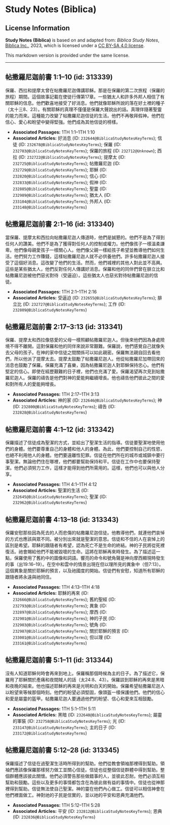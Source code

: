 # Study Notes (Biblica)

## License Information

**Study Notes (Biblica)** is based on and adapted from: _Biblica Study Notes_, [Biblica Inc.](https://www.biblica.com/), 2023, which is licensed under a [CC BY-SA 4.0 license](https://creativecommons.org/licenses/by-sa/4.0/legalcode.en).

This markdown version is provided under the same license.



--------------------------------

## 帖撒羅尼迦前書 1:1–10 (id: 313339)

保羅、西拉和提摩太曾在帖撒羅尼迦傳講耶穌。那是在保羅的第二次旅程（保羅的旅程）期間。這個故事記載在使徒行傳第17章。一些猶太人和許多外邦人相信了有關耶穌的信息。他們歡喜地接受了好消息。他們就像耶穌所說的落在好土裡的種子（太十三8、23）。有關耶穌的真理不僅僅是保羅大聲說出的話。真理伴隨著聖靈的能力而來。這種能力改變了帖撒羅尼迦信徒的生活。他們不再敬拜假神。他們在信心、愛心和盼望中變得堅強。他們成為其他信徒的榜樣。

* **Associated Passages:** 1TH 1:1–1TH 1:10
* **Associated Articles:** 好消息 (ID: `232644@BiblicaStudyNotesKeyTerms`); 信徒 (ID: `232678@BiblicaStudyNotesKeyTerms`); 保羅 (ID: `232703@BiblicaStudyNotesKeyTerms`); 保羅的旅程 (ID: `232712@Unknown`); 西拉 (ID: `232722@BiblicaStudyNotesKeyTerms`); 提摩太 (ID: `232725@BiblicaStudyNotesKeyTerms`); 帖撒羅尼迦 (ID: `232729@BiblicaStudyNotesKeyTerms`); 耶穌 (ID: `232820@BiblicaStudyNotesKeyTerms`); 信心 (ID: `232833@BiblicaStudyNotesKeyTerms`); 假神 (ID: `232885@BiblicaStudyNotesKeyTerms`); 聖靈 (ID: `232989@BiblicaStudyNotesKeyTerms`); 猶太人 (ID: `233104@BiblicaStudyNotesKeyTerms`); 外邦人 (ID: `233148@BiblicaStudyNotesKeyTerms`)

## 帖撒羅尼迦前書 2:1–16 (id: 313340)

當保羅、提摩太和西拉向帖撒羅尼迦人傳道時，他們是誠懇的。他們不是為了得到任何人的讚美。他們不是為了獲得對任何人的控制或權力。他們像孩子一樣溫柔謙卑。他們像母親愛孩子一樣關心人。他們像父親一樣給孩子希望並教導他們如何生活。他們努力工作賺錢，這樣帖撒羅尼迦人就不必供養他們。許多帖撒羅尼迦人接受了這個好消息。這改變了他們的生活。然而，他們城裡的其他人對此並不高興。這些是某些猶太人，他們反對任何人傳講好消息。保羅和他的同伴們曾在腓立比和帖撒羅尼迦被他們惡劣對待（受逼迫）。這些猶太人也惡劣對待帖撒羅尼迦的信徒。

* **Associated Passages:** 1TH 2:1–1TH 2:16
* **Associated Articles:** 受逼迫 (ID: `232655@BiblicaStudyNotesKeyTerms`); 腓立比 (ID: `232727@BiblicaStudyNotesKeyTerms`); 工作 (ID: `232809@BiblicaStudyNotesKeyTerms`)

## 帖撒羅尼迦前書 2:17–3:13 (id: 313341)

保羅、提摩太和西拉像慈愛的父母一樣照顧帖撒羅尼迦人。但後來他們因為身處險境不得不離開。這對保羅和他的同伴來說非常艱難。保羅說，他們感覺自己就像失去父母的孩子。在神的家中信徒之間關係可以如此親密。保羅無法親自回去看他們，所以他派了提摩太去。提摩太鼓勵了帖撒羅尼迦人。他從帖撒羅尼加帶回來的消息也鼓勵了保羅。保羅充滿了喜樂，因為帖撒羅尼迦人對耶穌保持忠心。他們有堅定的信心。即使在經歷艱難的日子裡，他們也充滿了愛。保羅渴望再次見到帖撒羅尼迦人。保羅的禱告是他們對神的愛能夠繼續增長。他也禱告他們彼此之間的愛和對所有人的愛能夠增長。

* **Associated Passages:** 1TH 2:17–1TH 3:13
* **Associated Articles:** 神的家 (ID: `232646@BiblicaStudyNotesKeyTerms`); 神 (ID: `232800@BiblicaStudyNotesKeyTerms`); 禱告 (ID: `232828@BiblicaStudyNotesKeyTerms`)

## 帖撒羅尼迦前書 4:1–12 (id: 313342)

保羅描述了信徒成為聖潔的方式，並給出了聖潔生活的指導。信徒要聖潔地使用他們的身體。他們要尊重自己的身體和他人的身體。為此，他們要控制自己的性慾，也絕不利用他人的身體。他們要遠離性犯罪。信徒在他們所在的城市或城鎮中要行事聖潔。無論他們住在哪裡，他們都要幫助保持和平。信徒在工作中也要保持聖潔。他們必須努力工作，這樣才能得到他們所需用的。這樣，他們也可以與他人分享。

* **Associated Passages:** 1TH 4:1–1TH 4:12
* **Associated Articles:** 聖潔的生活 (ID: `232645@BiblicaStudyNotesKeyTerms`); 聖潔 (ID: `232962@BiblicaStudyNotesKeyTerms`)

## 帖撒羅尼迦前書 4:13–18 (id: 313343)

保羅安慰那些因為死去的人而悲傷的帖撒羅尼迦信徒。他教導他們，就連他們哀悼的方式也應該與眾不同。被分別出來就是聖潔的意思。信徒和不信的人在哀悼上的區別是希望。耶穌的跟隨者有希望，認為死亡不是生命的終結。神的子民將從死裡復活。祂會賜給他們不能被毀壞的生命。這將在耶穌再來時發生。為了描述這一點，保羅使用了舊約中的圖像和詞語。響亮的命令和號角聲是神向摩西顯現時發生的事（出19:16–19）。在空中和雲中的情景出現在但以理所見的異象中（但7:13）。這個異象是關於耶穌的預言，以及祂國度的開始。信徒們有安慰，知道所有耶穌的跟隨者將永遠與祂同住。

* **Associated Passages:** 1TH 4:13–1TH 4:18
* **Associated Articles:** 耶穌的再來 (ID: `232666@BiblicaStudyNotesKeyTerms`); 舊約聖經 (ID: `232793@BiblicaStudyNotesKeyTerms`); 異象 (ID: `232897@BiblicaStudyNotesKeyTerms`); 摩西 (ID: `232901@BiblicaStudyNotesKeyTerms`); 神的子民 (ID: `232903@BiblicaStudyNotesKeyTerms`); 號角 (ID: `232987@BiblicaStudyNotesKeyTerms`); 關於耶穌的預言 (ID: `233001@BiblicaStudyNotesKeyTerms`); 但以理 (ID: `233161@BiblicaStudyNotesKeyTerms`)

## 帖撒羅尼迦前書 5:1–11 (id: 313344)

沒有人知道耶穌何時會再來到地上。保羅稱那個時候為主的日子。為了描述它，保羅用了耶穌關於產痛和夜間賊人的話（太24:8、43）。保羅談到耶穌的再來是黑暗和夜晚的結束。他也描述耶穌的再來是光明和白天的開始。保羅希望帖撒羅尼迦人以盼望來等候那個時刻。他們的盼望必須堅固，像頭盔一樣保護他們。他們的信心和愛是屬靈的盔甲。帖撒羅尼迦人要通過他們的盼望、信心和愛來互相鼓勵。

* **Associated Passages:** 1TH 5:1–1TH 5:11
* **Associated Articles:** 黑暗 (ID: `232640@BiblicaStudyNotesKeyTerms`); 屬靈的軍裝 (ID: `232758@BiblicaStudyNotesKeyTerms`); 光 (ID: `233147@BiblicaStudyNotesKeyTerms`); 主的日子 (ID: `233172@BiblicaStudyNotesKeyTerms`)

## 帖撒羅尼迦前書 5:12–28 (id: 313345)

保羅描述了信徒在過聖潔生活時所得到的幫助。他們從教會領袖那裡得到幫助。領袖們應該像保羅那樣努力做工並關心信徒。信徒也從整個信徒群體中得到幫助。整個群體應該彼此關懷。他們必須警告那些做錯事的人，並彼此忍耐。他們必須互相幫助和鼓勵。這些以及更多的事情都包含在為彼此做有益的事情中。信徒也從神那裡得到幫助。信徒無法使自己聖潔。神的靈在他們內心做工。信徒可以相信神會在他們裡面做工。神對祂的子民是信實的，並以祂的平安和恩典充滿他們。

* **Associated Passages:** 1TH 5:12–1TH 5:28
* **Associated Articles:** 平安 (ID: `232812@BiblicaStudyNotesKeyTerms`); 恩典 (ID: `232836@BiblicaStudyNotesKeyTerms`)

